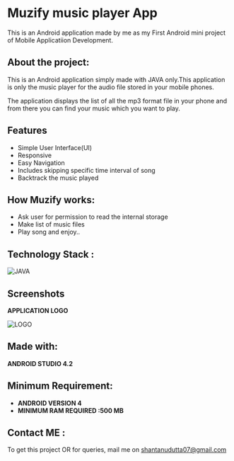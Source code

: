 

# Muzify music player App 

This is an Android application made by me as my First Android mini project of Mobile Applicatiion Development.
 


## About the project:
This is an Android application simply made with JAVA only.This application is only the music player for the audio file stored in your mobile phones.

The application displays the list of all the mp3 format file in your phone and from there you can find your music which you want to play.





## Features

- Simple User Interface(UI)
- Responsive
- Easy Navigation
- Includes skipping specific time interval of song
- Backtrack the music played


## How Muzify works: 

- Ask user for permission to read the internal storage
- Make list of music files
- Play song and enjoy..

## Technology Stack :



![JAVA](https://img.icons8.com/color/48/000000/java.png) 


## Screenshots

**APPLICATION LOGO**

![LOGO](muzify.jpeg)

## Made with:

**ANDROID STUDIO 4.2**

## Minimum Requirement:

- **ANDROID VERSION 4**
- **MINIMUM RAM REQUIRED :500 MB**





## Contact ME : 

To get this project OR for queries, mail me on shantanudutta07@gmail.com

